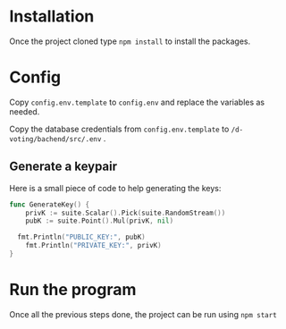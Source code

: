# Installation

Once the project cloned type `npm install` to install the packages.

# Config

Copy `config.env.template` to `config.env` and replace the variables as needed.

Copy the database credentials from `config.env.template` to `/d-voting/bachend/src/.env` .

## Generate a keypair

Here is a small piece of code to help generating the keys:

```go
func GenerateKey() {
	privK := suite.Scalar().Pick(suite.RandomStream())
	pubK := suite.Point().Mul(privK, nil)

  fmt.Println("PUBLIC_KEY:", pubK)
	fmt.Println("PRIVATE_KEY:", privK)
}
```

# Run the program

Once all the previous steps done, the project can be run using `npm start`
